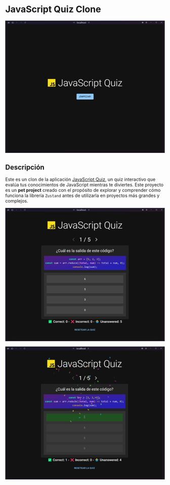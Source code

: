 # JavaScript Quiz Clone

![JavaScript Quiz Clone](img/1.png)

## Descripción

Este es un clon de la aplicación [JavaScript Quiz](https://www.producthunt.com/posts/javascript-quiz), un quiz interactivo que evalúa tus conocimientos de JavaScript mientras te diviertes. Este proyecto es un **pet project** creado con el propósito de explorar y comprender cómo funciona la librería `Zustand` antes de utilizarla en proyectos más grandes y complejos.

![JavaScript Quiz Clone](img/2.png)

![JavaScript Quiz Clone](img/3.png)
